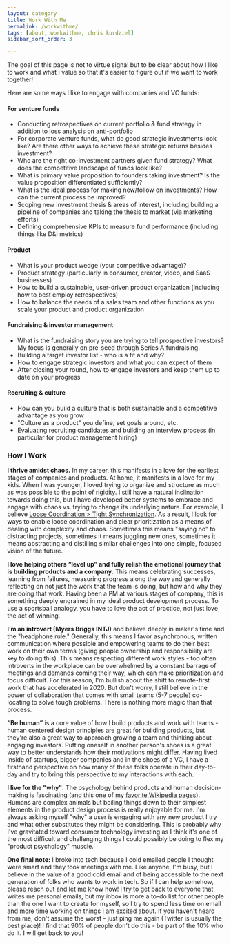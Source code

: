 ```yaml
---
layout: category
title: Work With Me
permalink: /workwithme/
tags: [about, workwithme, chris kurdziel]
sidebar_sort_order: 3

---
```


The goal of this page is not to virtue signal but to be clear about how I like to work and what I value so that it's easier to figure out if we want to work together!

Here are some ways I like to engage with companies and VC funds:

#### For venture funds
 - Conducting retrospectives on current portfolio & fund strategy in addition to loss analysis on anti-portfolio
 - For corporate venture funds, what do good strategic investments look like? Are there other ways to achieve these strategic returns besides investment?
 - Who are the right co-investment partners given fund strategy? What does the competitive landscape of funds look like?
 - What is primary value proposition to founders taking investment? Is the value proposition differentiated sufficiently?
 - What is the ideal process for making new/follow on investments? How can the current process be improved?
 - Scoping new investment thesis & areas of interest, including building a pipeline of companies and taking the thesis to market (via marketing efforts)
 - Defining comprehensive KPIs to measure fund performance (including things like D&I metrics)
  
#### Product
 - What is your product wedge (your competitive advantage)?
 - Product strategy (particularly in consumer, creator, video, and SaaS businesses)
 - How to build a sustainable, user-driven product organization (including how to best employ retrospectives)
 - How to balance the needs of a sales team and other functions as you scale your product and product organization
  
#### Fundraising & investor management
 - What is the fundraising story you are trying to tell prospective investors? My focus is generally on pre-seed through Series A fundraising.
 - Building a target investor list - who is a fit and why?
 - How to engage strategic investors and what you can expect of them
 - After closing your round, how to engage investors and keep them up to date on your progress
 
#### Recruiting & culture
 - How can you build a culture that is both sustainable and a competitive advantage as you grow
 - "Culture as a product" you define, set goals around, etc.
 - Evaluating recruiting candidates and building an interview process (in particular for product management hiring)

### How I Work

**I thrive amidst chaos.** In my career, this manifests in a love for the earliest stages of companies and products. At home, it manifests in a love for my kids. When I was younger, I loved trying to organize and structure as much as was possible to the point of rigidity. I still have a natural inclination towards doing this, but I have developed better systems to embrace and engage with chaos vs. trying to change its underlying nature. For example, I believe [Loose Coordination \> Tight Synchronization][8]. As a result, I look for ways to enable loose coordination and clear prioritization as a means of dealing with complexity and chaos. Sometimes this means "saying no" to distracting projects, sometimes it means juggling new ones, sometimes it means abstracting and distilling similar challenges into one simple, focused vision of the future.

**I love helping others “level up” and fully relish the emotional journey that is building products and a company.** This means celebrating successes, learning from failures, measuring progress along the way and generally reflecting on not just the work that the team is doing, but how and why they are doing that work. Having been a PM at various stages of company, this is something deeply engrained in my ideal product development process. To use a sportsball analogy, you have to love the act of practice, not just love the act of winning.

**I’m an introvert (Myers Briggs INTJ)** and believe deeply in maker's time and the "headphone rule." Generally, this means I favor asynchronous, written communication where possible and empowering teams to do their best work on their own terms (giving people ownership and responsibility are key to doing this). This means respecting different work styles - too often introverts in the workplace can be overwhelmed by a constant barrage of meetings and demands coming their way, which can make prioritization and focus difficult. For this reason, I'm bullish about the shift to remote-first work that has accelerated in 2020. But don't worry, I still believe in the power of collaboration that comes with small teams (5-7 people) co-locating to solve tough problems. There is nothing more magic than that process.

**“Be human”** is a core value of how I build products and work with teams - human centered design principles are great for building products, but they're also a great way to approach growing a team and thinking about engaging investors. Putting oneself in another person's shoes is a great way to better understands how their motivations might differ. Having lived inside of startups, bigger companies and in the shoes of a VC, I have a firsthand perspective on how many of these folks operate in their day-to-day and try to bring this perspective to my interactions with each.

**I live for the "why"**. The psychology behind products and human decision-making is fascinating (and this one of my [favorite Wikipedia pages](https://en.wikipedia.org/wiki/List_of_cognitive_biases)). Humans are complex animals but boiling things down to their simplest elements in the product design process is really enjoyable for me. I'm always asking myself "why" a user is engaging with any new product I try and what other substitutes they might be considering. This is probably why I've gravitated toward consumer technology investing as I think it's one of the most difficult and challenging things I could possibly be doing to flex my "product psychology" muscle.

**One final note:** I broke into tech because I cold emailed people I thought were smart and they took meetings with me. Like anyone, I'm busy, but I believe in the value of a good cold email and of being accessible to the next generation of folks who wants to work in tech. So if I can help somehow, please reach out and let me know how! I try to get back to everyone that writes me personal emails, but my inbox is more a to-do list for other people than the one I want to create for myself, so I try to spend less time on email and more time working on things I am excited about. If you haven't heard from me, don't assume the worst - just ping me again (Twitter is usually the best place)! I find that 90% of people don't do this - be part of the 10% who do it. I will get back to you!

[8]:	http://us1.campaign-archive1.com/?u=78cbbb7f2882629a5157fa593&id=6018c6315f
